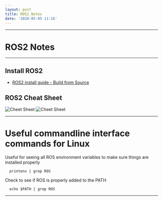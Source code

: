 ```yaml
---
layout: post
title: ROS2_Notes
date: '2020-05-05 11:16'
---
```


---

# ROS2 Notes

---

## Install ROS2

- [ROS2 install guide - Build from Source](https://index.ros.org/doc/ros2/Installation/Eloquent/Linux-Development-Setup/)

## ROS2 Cheat Sheet
![Cheet Sheet](https://shspears.github.io/images/ros2_cheatsheet_1.png "ROS2 Cheet Sheet")
![Cheet Sheet](https://shspears.github.io/images/ros2_cheatsheet_2.png "ROS2 Cheet Sheet")

---
 # Useful commandline interface commands for Linux


Useful for seeing all ROS environment variables to make sure things are installed properly

      printenv | grep ROS

Check to see if ROS is properly added to the PATH

      echo $PATH | grep ROS

---


